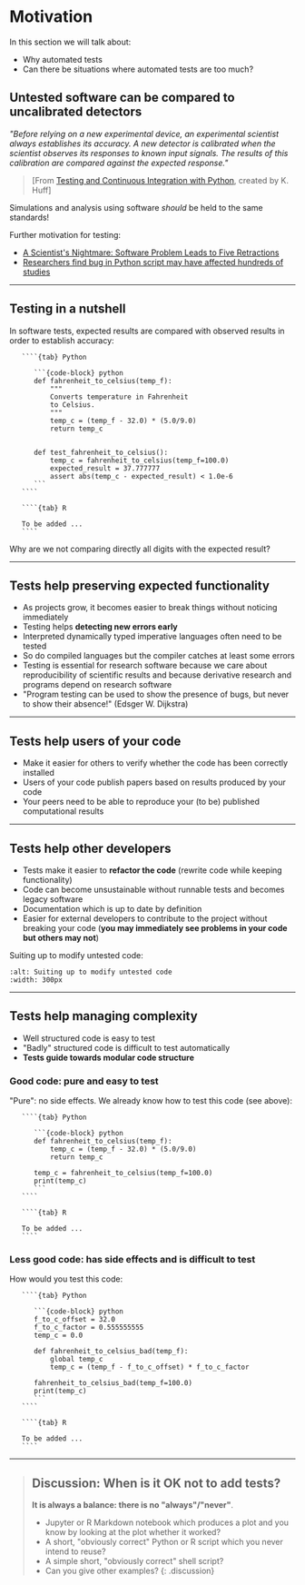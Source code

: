 # Motivation

In this section we will talk about:
- Why automated tests
- Can there be situations where automated tests are too much?


## Untested software can be compared to uncalibrated detectors

*"Before relying on a new experimental device, an experimental scientist always
establishes its accuracy. A new detector is calibrated when the scientist
observes its responses to known input signals. The results of this
calibration are compared against the expected response."*

> [From [Testing and Continuous Integration with Python](http://katyhuff.github.io/python-testing/), created by K. Huff]

Simulations and analysis using software *should* be held to the same standards!

Further motivation for testing:

- [A Scientist's Nightmare: Software Problem Leads to Five Retractions](https://science.sciencemag.org/content/314/5807/1856.summary)
- [Researchers find bug in Python script may have affected hundreds of studies](https://arstechnica.com/information-technology/2019/10/chemists-discover-cross-platform-python-scripts-not-so-cross-platform/)

---

## Testing in a nutshell

In software tests, expected results are compared with observed results in order
to establish accuracy:

`````{tabs}
   ````{tab} Python

      ```{code-block} python
      def fahrenheit_to_celsius(temp_f):
          """
          Converts temperature in Fahrenheit
          to Celsius.
          """
          temp_c = (temp_f - 32.0) * (5.0/9.0)
          return temp_c


      def test_fahrenheit_to_celsius():
          temp_c = fahrenheit_to_celsius(temp_f=100.0)
          expected_result = 37.777777
          assert abs(temp_c - expected_result) < 1.0e-6
      ```
   ````

   ````{tab} R

   To be added ...
   ````
`````

Why are we not comparing directly all digits with the expected result?

---

## Tests help preserving expected functionality

- As projects grow, it becomes easier to break things without noticing immediately
- Testing helps **detecting new errors early**
- Interpreted dynamically typed imperative languages often need to be tested
- So do compiled languages but the compiler catches at least some errors
- Testing is essential for research software because we care about
  reproducibility of scientific results and because derivative research and
  programs depend on research software
- "Program testing can be used to show the presence of bugs, but never to show their absence!" (Edsger W. Dijkstra)

---

## Tests help users of your code

- Make it easier for others to verify whether the code has been correctly installed
- Users of your code publish papers based on results produced by your code
- Your peers need to be able to reproduce your (to be) published computational results

---

## Tests help other developers

- Tests make it easier to **refactor the code** (rewrite code while keeping functionality)
- Code can become unsustainable without runnable tests and becomes legacy software
- Documentation which is up to date by definition
- Easier for external developers to contribute to the project without breaking your code
  (**you may immediately see problems in your code but others may not**)

Suiting up to modify untested code:

```{image} img/suit.jpg
:alt: Suiting up to modify untested code
:width: 300px
```

---

## Tests help managing complexity

- Well structured code is easy to test
- "Badly" structured code is difficult to test automatically
- **Tests guide towards modular code structure**


### Good code: pure and easy to test

"Pure": no side effects.
We already know how to test this code (see above):

`````{tabs}
   ````{tab} Python

      ```{code-block} python
      def fahrenheit_to_celsius(temp_f):
          temp_c = (temp_f - 32.0) * (5.0/9.0)
          return temp_c

      temp_c = fahrenheit_to_celsius(temp_f=100.0)
      print(temp_c)
      ```
   ````

   ````{tab} R

   To be added ...
   ````
`````


### Less good code: has side effects and is difficult to test

How would you test this code:

`````{tabs}
   ````{tab} Python

      ```{code-block} python
      f_to_c_offset = 32.0
      f_to_c_factor = 0.555555555
      temp_c = 0.0

      def fahrenheit_to_celsius_bad(temp_f):
          global temp_c
          temp_c = (temp_f - f_to_c_offset) * f_to_c_factor

      fahrenheit_to_celsius_bad(temp_f=100.0)
      print(temp_c)
      ```
   ````

   ````{tab} R

   To be added ...
   ````
`````

---

> ## Discussion: When is it OK not to add tests?
>
> **It is always a balance: there is no "always"/"never"**.
> - Jupyter or R Markdown notebook which produces a plot and you know by
>   looking at the plot whether it worked?
> - A short, "obviously correct" Python or R script which you never intend to reuse?
> - A simple short, "obviously correct" shell script?
> - Can you give other examples?
{: .discussion}
